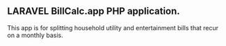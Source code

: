 ## LARAVEL BillCalc.app PHP application.

This app is for splitting household utility and entertainment bills that recur on a monthly basis.
